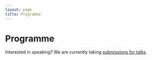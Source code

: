 ```yaml
---
layout: page
title: Programme
---
```


Programme
=========

Interested in speaking? We are currently taking [submissions for talks](http://www.surveymonkey.com/s/FNF8MKL).

